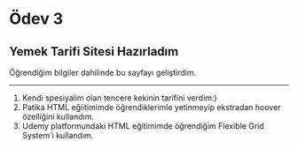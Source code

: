 # Ödev 3
## Yemek Tarifi Sitesi Hazırladım

Öğrendiğim bilgiler dahilinde bu sayfayı geliştirdim.

---
1. Kendi spesiyalim olan tencere kekinin tarifini verdim:)
2. Patika HTML eğiitimimde öğrendiklerimle yetinmeyip ekstradan hoover özelliğini kullandım.
3. Udemy platformundaki HTML eğitimimde öğrendiğim Flexible Grid System'i kullandım.
